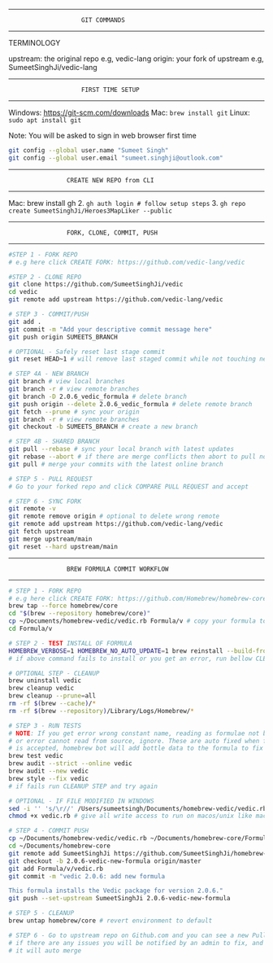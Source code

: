 ___________________________________________________________________________

                        GIT COMMANDS
___________________________________________________________________________

TERMINOLOGY

upstream: the original repo e.g, vedic-lang
origin: your fork of upstream e.g, SumeetSinghJi/vedic-lang

___________________________________________________________________________

                        FIRST TIME SETUP
___________________________________________________________________________

Windows: https://git-scm.com/downloads
Mac: ```brew install git```
Linux: ```sudo apt install git```

Note: You will be asked to sign in web browser first time

```bash
git config --global user.name "Sumeet Singh"
git config --global user.email "sumeet.singhji@outlook.com"
```

___________________________________________________________________________

                    CREATE NEW REPO from CLI
___________________________________________________________________________


Mac: brew install gh
2. ```gh auth login # follow setup steps```
3. ```gh repo create SumeetSinghJi/Heroes3MapLiker --public```

___________________________________________________________________________

                    FORK, CLONE, COMMIT, PUSH
___________________________________________________________________________

```bash
#STEP 1 - FORK REPO
# e.g here click CREATE FORK: https://github.com/vedic-lang/vedic

#STEP 2 - CLONE REPO
git clone https://github.com/SumeetSinghJi/vedic
cd vedic
git remote add upstream https://github.com/vedic-lang/vedic

# STEP 3 - COMMIT/PUSH
git add .
git commit -m "Add your descriptive commit message here"
git push origin SUMEETS_BRANCH

# OPTIONAL - Safely reset last stage commit
git reset HEAD~1 # will remove last staged commit while not touching new code

# STEP 4A - NEW BRANCH
git branch # view local branches
git branch -r # view remote branches
git branch -D 2.0.6_vedic_formula # delete branch
git push origin --delete 2.0.6_vedic_formula # delete remote branch
git fetch --prune # sync your origin
git branch -r # view remote branches
git checkout -b SUMEETS_BRANCH # create a new branch

# STEP 4B - SHARED BRANCH
git pull --rebase # sync your local branch with latest updates
git rebase --abort # if there are merge conflicts then abort to pull normally
git pull # merge your commits with the latest online branch

# STEP 5 - PULL REQUEST
# Go to your forked repo and click COMPARE PULL REQUEST and accept

# STEP 6 - SYNC FORK
git remote -v
git remote remove origin # optional to delete wrong remote
git remote add upstream https://github.com/vedic-lang/vedic
git fetch upstream
git merge upstream/main
git reset --hard upstream/main
```


___________________________________________________________________________

                    BREW FORMULA COMMIT WORKFLOW
___________________________________________________________________________

```bash
# STEP 1 - FORK REPO
# e.g here click CREATE FORK: https://github.com/Homebrew/homebrew-core
brew tap --force homebrew/core
cd "$(brew --repository homebrew/core)"
cp ~/Documents/homebrew-vedic/vedic.rb Formula/v # copy your formula to your local brew for testing
cd Formula/v

# STEP 2 - TEST INSTALL OF FORMULA
HOMEBREW_VERBOSE=1 HOMEBREW_NO_AUTO_UPDATE=1 brew reinstall --build-from-source vedic.rb
# if above command fails to install or you get an error, run bellow CLEANUP step to uninstall and try again

# OPTIONAL STEP - CLEANUP
brew uninstall vedic
brew cleanup vedic
brew cleanup --prune=all
rm -rf $(brew --cache)/*
rm -rf $(brew --repository)/Library/Logs/Homebrew/*

# STEP 3 - RUN TESTS
# NOTE: If you get error wrong constant name, reading as formulae not brew
# or error cannot read from source, ignore. These are auto fixed when formulae
# is accepted, homebrew bot will add bottle data to the formula to fix
brew test vedic
brew audit --strict --online vedic
brew audit --new vedic
brew style --fix vedic
# if fails run CLEANUP STEP and try again

# OPTIONAL - IF FILE MODIFIED IN WINDOWS
sed -i '' 's/\r//' /Users/sumeetsingh/Documents/homebrew-vedic/vedic.rb # removes higgen carraige returns text from file
chmod +x vedic.rb # give all write access to run on macos/unix like machines

# STEP 4 - COMMIT PUSH
cp ~/Documents/homebrew-vedic/vedic.rb ~/Documents/homebrew-core/Formula/v
cd ~/Documents/homebrew-core
git remote add SumeetSinghJi https://github.com/SumeetSinghJi/homebrew-core.git
git checkout -b 2.0.6-vedic-new-formula origin/master
git add Formula/v/vedic.rb
git commit -m "vedic 2.0.6: add new formula

This formula installs the Vedic package for version 2.0.6."
git push --set-upstream SumeetSinghJi 2.0.6-vedic-new-formula

# STEP 5 - CLEANUP
brew untap homebrew/core # revert environment to default

# STEP 6 - Go to upstream repo on Github.com and you can see a new Pull request has been created
# if there are any issues you will be notified by an admin to fix, and when you approve code changes
# it will auto merge
```